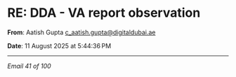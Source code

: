 # RE: DDA - VA report observation

**From**: Aatish Gupta <c_aatish.gupta@digitaldubai.ae>

**Date**: 11 August 2025 at 5:44:36 PM

---

*Email 41 of 100*

